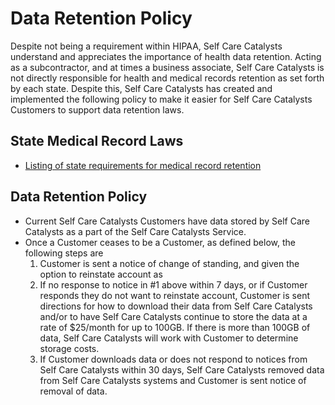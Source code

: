 # Data Retention Policy

Despite not being a requirement within HIPAA, Self Care Catalysts understand and appreciates the importance of health data retention. Acting as a subcontractor, and at times a business associate, Self Care Catalysts is not directly responsible for health and medical records retention as set forth by each state. Despite this, Self Care Catalysts has created and implemented the following policy to make it easier for Self Care Catalysts Customers to support data retention laws.

## State Medical Record Laws

* [Listing of state requirements for medical record retention](http://www.healthit.gov/sites/default/files/appa7-1.pdf)

## Data Retention Policy

* Current Self Care Catalysts Customers have data stored by Self Care Catalysts as a part of the Self Care Catalysts Service.
* Once a Customer ceases to be a Customer, as defined below, the following steps are 
	1. Customer is sent a notice of change of standing, and given the option to reinstate account as 
	2. If no response to notice in #1 above within 7 days, or if Customer responds they do not want to reinstate account, Customer is sent directions for how to download their data from Self Care Catalysts and/or to have Self Care Catalysts continue to store the data at a rate of $25/month for up to 100GB. If there is more than 100GB of data, Self Care Catalysts will work with Customer to determine storage costs.
	3. If Customer downloads data or does not respond to notices from Self Care Catalysts within 30 days, Self Care Catalysts removed data from Self Care Catalysts systems and Customer is sent notice of removal of data.
